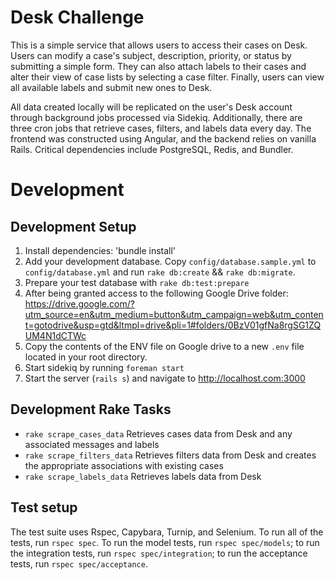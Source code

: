 # Desk Challenge

This is a simple service that allows users to access their cases on Desk. Users can modify a case's
subject, description, priority, or status by submitting a simple form. They can also attach labels to 
their cases and alter their view of case lists by selecting a case filter. Finally, users can view all
available labels and submit new ones to Desk.

All data created locally will be replicated on the user's Desk account through background jobs processed
via Sidekiq. Additionally, there are three cron jobs that retrieve cases, filters, and labels data every
day. The frontend was constructed using Angular, and the backend relies on vanilla Rails. Critical
dependencies include PostgreSQL, Redis, and Bundler.

# Development
## Development Setup
1. Install dependencies: 'bundle install'
1. Add your development database. Copy `config/database.sample.yml` to `config/database.yml` and run `rake db:create` && `rake db:migrate`. 
1. Prepare your test database with `rake db:test:prepare`
1. After being granted access to the following Google Drive folder:
https://drive.google.com/?utm_source=en&utm_medium=button&utm_campaign=web&utm_content=gotodrive&usp=gtd&ltmpl=drive&pli=1#folders/0BzV01gfNa8rgSG1ZQUM4N1dCTWc
  2. Copy the contents of the ENV file on Google drive to a new `.env` file located in your root directory.
1. Start sidekiq by running `foreman start`
1. Start the server (`rails s`) and navigate to http://localhost.com:3000

## Development Rake Tasks
- `rake scrape_cases_data` Retrieves cases data from Desk and any associated messages and labels
- `rake scrape_filters_data` Retrieves filters data from Desk and creates the appropriate associations with existing cases
- `rake scrape_labels_data` Retrieves labels data from Desk

## Test setup
The test suite uses Rspec, Capybara, Turnip, and Selenium. To run all of the tests, run `rspec spec`. To run the model tests, run `rspec spec/models`; to run the integration tests, run `rspec spec/integration`; to run the acceptance tests, run `rspec spec/acceptance`.
